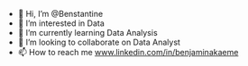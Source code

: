 - 👋 Hi, I’m @Benstantine
- 👀 I’m interested in Data
- 🌱 I’m currently learning Data Analysis
- 💞️ I’m looking to collaborate on Data Analyst
- 📫 How to reach me www.linkedin.com/in/benjaminakaeme
<!---
Benstantine/Benstantine is a ✨ special ✨ repository because its `README.md` (this file) appears on your GitHub profile.
You can click the Preview link to take a look at your changes.
--->
